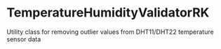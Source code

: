 # TemperatureHumidityValidatorRK
Utility class for removing outlier values from DHT11/DHT22 temperature sensor data

